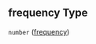 ## frequency Type

`number` ([frequency](specification-definitions-irrigationevent-properties-frequency.md))
